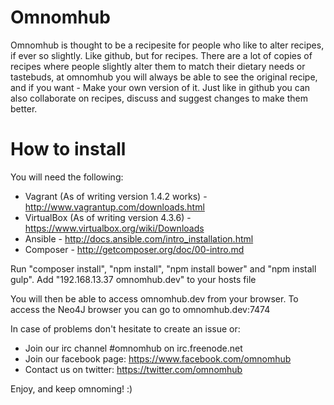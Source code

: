 Omnomhub
=========
Omnomhub is thought to be a recipesite for people who like to alter recipes, if ever so slightly. Like github, but for recipes. There are a lot of copies of recipes where people slightly alter them to match their dietary needs or tastebuds, at omnomhub you will always be able to see the original recipe, and if you want - Make your own version of it. Just like in github you can also collaborate on recipes, discuss and suggest changes to make them better.


How to install
=========

You will need the following:
* Vagrant (As of writing version 1.4.2 works) - http://www.vagrantup.com/downloads.html
* VirtualBox (As of writing version 4.3.6) - https://www.virtualbox.org/wiki/Downloads
* Ansible - http://docs.ansible.com/intro_installation.html
* Composer - http://getcomposer.org/doc/00-intro.md

Run "composer install", "npm install", "npm install bower" and "npm install gulp".
Add "192.168.13.37	omnomhub.dev" to your hosts file

You will then be able to access omnomhub.dev from your browser.
To access the Neo4J browser you can go to omnomhub.dev:7474

In case of problems don't hesitate to create an issue or:
* Join our irc channel #omnomhub on irc.freenode.net
* Join our facebook page: https://www.facebook.com/omnomhub
* Contact us on twitter: https://twitter.com/omnomhub

Enjoy, and keep omnoming! :)
